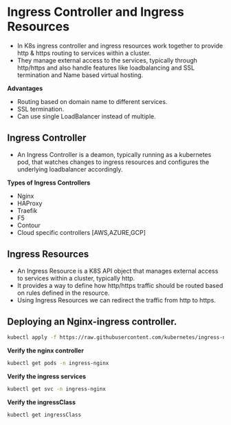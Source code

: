 # Ingress Controller and Ingress Resources
- In K8s ingress controller and ingress resources work together to provide http & https routing to services within a cluster.
- They manage external access to the services, typically through http/https and also handle features like loadbalancing and SSL termination and Name based virtual hosting.

**Advantages**
- Routing based on domain name to different services.
- SSL termination.
- Can use single LoadBalancer instead of multiple.
## Ingress Controller
- An Ingress Controller is a deamon, typically running as a kubernetes pod, that watches changes to ingress resources and configures the underlying loadbalancer accordingly.

**Types of Ingress Controllers**
- Nginx
- HAProxy
- Traefik
- F5
- Contour
- Cloud specific controllers [AWS,AZURE,GCP]
## Ingress Resources
- An Ingress Resource is a K8S API object that manages external access to services within a cluster, typically http.
- It provides a way to define how http/https traffic should be routed based on rules defined in the resource.
- Using Ingress Resources we can redirect the traffic from http to https.

## Deploying an Nginx-ingress controller.

~~~bash
kubectl apply -f https://raw.githubusercontent.com/kubernetes/ingress-nginx/main/deploy/static/provider/cloud/deploy.yaml
~~~

**Verify the nginx controller**
~~~bash
kubectl get pods -n ingress-nginx
~~~

**Verify the ingress services**
~~~bash
kubectl get svc -n ingress-nginx
~~~
**Verify the ingressClass**
~~~bash
kubectl get ingressClass
~~~
